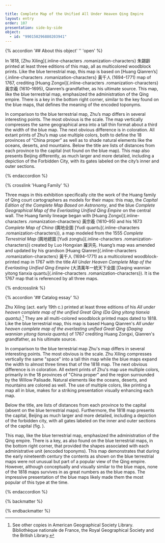 ```yaml
---

title: Complete Map of the Unified All Under Heaven Qing Empire
layout: entry
order: 107
presentation: side-by-side
object:
  - id: "990150296880203941"
---
```


{% accordion '## About this object' '' 'open' %}

In 1818, [Zhu Xiling]{.inline-characters .romanization-characters} <span class="inline-characters chinese-characters">朱錫齡</span> printed at least three editions of this map, all as multicolored woodblock prints. Like the blue terrestrial map, this map is based on [Huang Qianren’s]{.inline-characters .romanization-characters} <span class="inline-characters chinese-characters">黃千人</span> (1694–1771) map of 1767, crediting [Huang Zongxi]{.inline-characters .romanization-characters} <span class="inline-characters chinese-characters">黃宗羲</span> (1610–1695), Qianren’s grandfather, as his ultimate source. This map, like the blue terrestrial map, emphasized the administration of the Qing empire. There is a key in the bottom right corner, similar to the key found on the blue maps, that defines the meaning of the encoded toponyms.

In comparison to the blue terrestrial map, Zhu’s map differs in several interesting points. The most obvious is the scale. The map vertically compresses the same geographical area into a tall thin format about a third the width of the blue map. The next obvious difference is in coloration. All extant prints of Zhu’s map use multiple colors, both to define the 18 provinces of “China proper” as well as to shade natural elements like the oceans, deserts, and mountains. Below the title are lists of distances from each province to the capital (not found on the blue map). This map also presents Beijing differently, as much larger and more detailed, including a depiction of the Forbidden City, with its gates labeled on the city’s inner and outer sections.

{% endaccordion %}

{% crosslink 'Huang Family' %}

Three maps in this exhibition specifically cite the work of the Huang family of Qing court cartographers as models for their maps: this map, the *Capital Edition of the Complete Map Based on Astronomy*, and the blue *Complete Geographical Map of the Everlasting Unified Qing Empire* on the central wall. The Huang family lineage began with [Huang Zongxi]{.inline-characters .romanization-characters} <span class="inline-characters chinese-characters">黃宗羲</span> (1610–95) and his 1673 *Complete Map of China* (<span class="inline-characters chinese-characters">輿地全圖</span> [Yudi quantu]{.inline-characters .romanization-characters}), a map modeled from the 1555 *Complete Terrestrial Map* (<span class="inline-characters chinese-characters">輿地總圖</span> [Yudi zongtu]{.inline-characters .romanization-characters}) created by Luo Hongxian <span class="inline-characters chinese-characters">羅洪先</span>. Huang’s map was amended and updated by his grandson [Huang Qianren]{.inline-characters .romanization-characters} <span class="inline-characters chinese-characters">黃千人</span> (1694–1771) as a multicolored woodblock-printed map in 1767 with the title *All Under Heaven Complete Map of the Everlasting Unified Qing Empire* (<span class="inline-characters chinese-characters">大清萬年一統天下全圖</span> [Daqing wannian yitong tianxia quantu]{.inline-characters .romanization-characters}). It is the 1767 map that is referenced by all three maps.

{% endcrosslink %}


{% accordion '## Catalog essay' %}

Zhu Xiling (act. early 19th c.) printed at least three editions of his *All under heaven complete map of the unified Great Qing (Da Qing yitong tianxia quantu)*.[^1] They are all multi-colored woodblock printed maps dated to 1818. Like the blue terrestrial map, this map is based Huang Qianren's *All under heaven complete map of the everlasting unified Great Qing* (*Daqing wannian yitong tianxia quantu*) of 1767 crediting Huang Zongxi, Qianren's grandfather, as his ultimate source.

In comparison to the blue terrestrial map Zhu's map differs in several interesting points. The most obvious is the scale. Zhu Xiling compresses vertically the same "space" into a tall thin map while the blue maps expand the width to almost three times that of the 1818 map. The next obvious difference is in coloration. All extent prints of Zhu's map use multiple colors, primarily in the 18 provinces of "China proper" and the region surrounded by the Willow Palisade. Natural elements like the oceans, deserts, and mountains are colored as well. The use of multiple colors, like printing a map all in blue, makes for a striking presentation visually enhancing each map.

Below the title, are lists of distances from each province to the capital (absent on the blue terrestrial maps). Furthermore, the 1818 map presents the capital, Beijing as much larger and more detailed, including a depiction of the forbidden city, with all gates labeled on the inner and outer sections of the capital (fig. ).

This map, like the blue terrestrial map, emphasized the administration of the Qing empire. There is a key, as also found on the blue terrestrial maps, in the bottom right corner, that provided the shapes associated with each administrative unit (encoded toponyms). This map demonstrates that during the early nineteenth century the contents as shown on the blue terrestrial maps were not unusual but part of a popular view of the Qing empire. However, although conceptually and visually similar to the blue maps, none of the 1818 maps survives in as great numbers as the blue maps. The impressive presentation of the blue maps likely made them the most popular of this type at the time.

[^1]: See other copies in American Geographical Society Library. Bibliothèque nationale de France, the Royal Geographical Society and the British Library.

{% endaccordion %}


{% backmatter %}


{% endbackmatter %}

